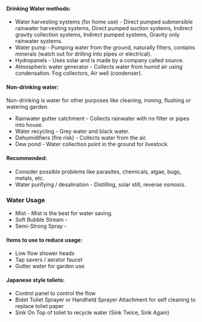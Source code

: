 #### Drinking Water methods:
- Water harvesting systems (for home use) - Direct pumped submersible rainwater harvesting systems, Direct pumped suction systems, Indirect gravity collection systems, Indirect pumped systems, Gravity only rainwater systems.
- Water pump - Pumping water from the ground, naturally filters, contains minerals (watch out for drilling into pipes or electrical).
- Hydropanels - Uses solar and is made by a company called source.
- Atmospheric water generator - Collects water from humid air using condensation. Fog collectors, Air well (condenser).

#### Non-drinking water:
Non-drinking is water for other purposes like cleaning, ironing, flushing or watering garden.
- Rainwater gutter catchment - Collects rainwater with no filter or pipes into house.
- Water recycling - Grey water and black water.
- Dehumidifiers (fire risk) - Collects water from the air.
- Dew pond - Water collection point in the ground for livestock.

#### Recommended:
- Consider possible problems like parasites, chemicals, algae, bugs, metals, etc.
- Water purifying / desalination - Distilling, solar still, reverse osmosis.

### Water Usage
- Mist - Mist is the best for water saving.
- Soft Bubble Stream - 
- Semi-Strong Spray - 

#### Items to use to reduce usage:
- Low flow shower heads
- Tap savers / aerator faucet
- Gutter water for garden use

#### Japanese style toliets:
- Control panel to control the flow
- Bidet Toilet Sprayer or Handheld Sprayer Attachment for self cleaning to replace toliet paper
- Sink On Top of toliet to recycle water (Sink Twice, Sink Again)
